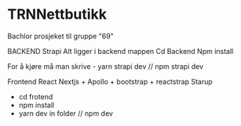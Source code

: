# TRNNettbutikk
 Bachlor prosjeket til gruppe "69" 
 
 BACKEND Strapi
 Alt ligger i backend mappen
 Cd Backend
 Npm install 

For å kjøre må man skrive - yarn strapi dev // npm strapi dev

Frontend React Nextjs + Apollo + bootstrap + reactstrap
Starup
- cd frotend
- npm install
- yarn dev in folder // npm dev